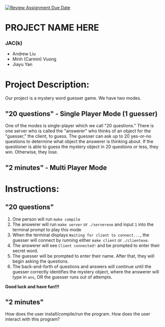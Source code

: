 [![Review Assignment Due Date](https://classroom.github.com/assets/deadline-readme-button-24ddc0f5d75046c5622901739e7c5dd533143b0c8e959d652212380cedb1ea36.svg)](https://classroom.github.com/a/SQs7pKlr)
# PROJECT NAME HERE

### JAC(k)
- Andrew Liu
- Minh (Carmin) Vuong
- Jiayu Yan
       
# Project Description:

Our project is a mystery word guesser game. We have two modes. 

## "20 questions" - Single Player Mode (1 guesser)
One of the modes is single-player which we call "20 questions." There is one server who is called the "answerer" who thinks of an object for the "guesser," the client, to guess. The guesser can ask up to 20 yes-or-no questions to determine what object the answerer is thinking about. If the questioner is able to guess the mystery object in 20 questions or less, they win. Otherwise, they lose.

## "2 minutes" - Multi Player Mode
  
# Instructions:

## "20 questions"

1. One person will run `make compile`
2. The answerer will run `make server` or `./serverexe` and input `1` into the terminal prompt to play this mode
3. When the terminal displays ``Waiting for client to connect...``, the guesser will connect by running either `make client` or `./clientexe`.
4. The answerer will see `Client connected!` and be prompted to enter their secret word.
5. The guesser will be prompted to enter their name. After that, they will begin asking the questions.
6. The back-and-forth of questions and answers will continue until the guesser correctly identifies the mystery object, where the answerer will type in `ans`, OR the guesser runs out of attempts.

**Good luck and have fun!!!**

## "2 minutes"

How does the user install/compile/run the program.
How does the user interact with this program?
